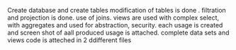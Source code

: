 Create database and create tables modification of tables is done .
filtration and projection is done.
use of joins.
views are used with complex select, with aggregates and used for abstraction, security.
each usage is created and screen shot of aall produced usage is attached.
complete data sets and views code is atteched in 2 ddifferent files 
